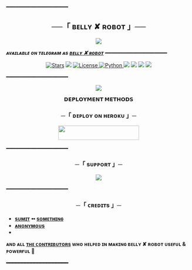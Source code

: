 ━━━━━━━━━━━━━━━━━━━━

<h2 align="center">
    ──「 ʙᴇʟʟʏ ✘ ʀᴏʙᴏᴛ 」──
</h2>

<p align="center">
  <img src="https://te.legra.ph/file/7f19efa7252d4a6f5c765.jpg">
</p>

_**ᴀᴠᴀɪʟᴀʙʟᴇ ᴏɴ ᴛᴇʟᴇɢʀᴀᴍ ᴀs [ʙᴇʟʟʏ ✘ ʀᴏʙᴏᴛ](https://t.me/belly_robot)**_
━━━━━━━━━━━━━━━━━━━━

<p align="center">
<a href="https://github.com/issu-op/FallenRobot/stargazers"><img src="https://img.shields.io/github/stars/issu-op/FallenRobot?color=black&logo=github&logoColor=black&style=for-the-badge" alt="Stars" /></a>
<a href="https://github.com/issu-op/FallenRobot/network/members"> <img src="https://img.shields.io/github/forks/issu-op/FallenRobot?color=black&logo=github&logoColor=black&style=for-the-badge" /></a>
<a href="https://github.com/issu-op/FallenRobot/blob/master/LICENSE"> <img src="https://img.shields.io/badge/License-MIT-blueviolet?style=for-the-badge" alt="License" /> </a>
<a href="https://www.python.org/"> <img src="https://img.shields.io/badge/Written%20in-Python-skyblue?style=for-the-badge&logo=python" alt="Python" /> </a>
<a href="https://pypi.org/project/Telethon/"> <img src="https://img.shields.io/pypi/v/telethon?color=white&label=telethon&logo=python&logoColor=blue&style=for-the-badge" /></a>
<a href="https://pypi.org/project/Pyrogram/"> <img src="https://img.shields.io/pypi/v/pyrogram?color=white&label=pyrogram&logo=python&logoColor=blue&style=for-the-badge" /></a>
<a href="https://github.com/issu-op/FallenRobot"> <img src="https://img.shields.io/github/repo-size/issu-op/FallenRobot?color=skyblue&logo=github&logoColor=blue&style=for-the-badge" /></a>
<a href="https://github.com/issu-op/FallenRobot/commits/issu-op"> <img src="https://img.shields.io/github/last-commit/issu-op/FallenRobot?color=black&logo=github&logoColor=black&style=for-the-badge" /></a>
</p>

━━━━━━━━━━━━━━━━━━━━

<p align="center">
  <img src="https://te.legra.ph/file/f7147014358327063bc7b.jpg">
</p>

<p align="center">
<b>𝗗𝗘𝗣𝗟𝗢𝗬𝗠𝗘𝗡𝗧 𝗠𝗘𝗧𝗛𝗢𝗗𝗦</b>
</p>

<h3 align="center">
    ─「 ᴅᴇᴩʟᴏʏ ᴏɴ ʜᴇʀᴏᴋᴜ 」─
</h3>

<p align="center"><a href="https://dashboard.heroku.com/new?template=https://github.com/f41z4n22/ultronrobot"> <img src="https://img.shields.io/badge/Deploy%20On%20Heroku-black?style=for-the-badge&logo=heroku" width="220" height="38.45"/></a></p>

━━━━━━━━━━━━━━━━━━━━

<h3 align="center">
    ─「 sᴜᴩᴩᴏʀᴛ 」─
</h3>

<p align="center">
<a href="https://telegram.me/lockroom><img src="https://img.shields.io/badge/-Support%20Group-blue.svg?style=for-the-badge&logo=Telegram"></a>
</p>
<p align="center">
<a href="https://telegram.me/Kya_rakhu_smjh_nhi_aa_rha"><img src="https://img.shields.io/badge/%20Sumit-blue.svg?style=for-the-badge&logo=Telegram"></a>
</p>

━━━━━━━━━━━━━━━━━━━━

<h3 align="center">
    ─「 ᴄʀᴇᴅɪᴛs 」─
</h3>

- <b>[sᴜᴍɪᴛ](https://github.com/issu-op)  ➻  [sᴏᴍᴇᴛʜɪɴɢ](https://github.com/issu-op/FallenRobot) </b>
- <b>[ᴀɴᴏɴʏᴍᴏᴜs](https://github.com/Anonymous)
- 
<b>ᴀɴᴅ ᴀʟʟ [ᴛʜᴇ ᴄᴏɴᴛʀɪʙᴜᴛᴏʀs](https://github.com/f41z4n22/ultronrobot/graphs/contributors) ᴡʜᴏ ʜᴇʟᴩᴇᴅ ɪɴ ᴍᴀᴋɪɴɢ ʙᴇʟʟʏ ✘ ʀᴏʙᴏᴛ ᴜsᴇғᴜʟ & ᴩᴏᴡᴇʀғᴜʟ 🖤 </b>

━━━━━━━━━━━━━━━━━━━━
